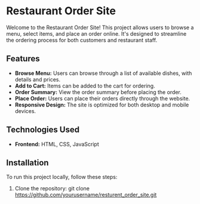 # Restaurant Order Site

Welcome to the Restaurant Order Site! This project allows users to browse a menu, select items, and place an order online. It's designed to streamline the ordering process for both customers and restaurant staff.

## Features

- **Browse Menu:** Users can browse through a list of available dishes, with details and prices.
- **Add to Cart:** Items can be added to the cart for ordering.
- **Order Summary:** View the order summary before placing the order.
- **Place Order:** Users can place their orders directly through the website.
- **Responsive Design:** The site is optimized for both desktop and mobile devices.

## Technologies Used

- **Frontend:** HTML, CSS, JavaScript
## Installation

To run this project locally, follow these steps:

1. Clone the repository:
   git clone https://github.com/yourusername/resturent_order_site.git
